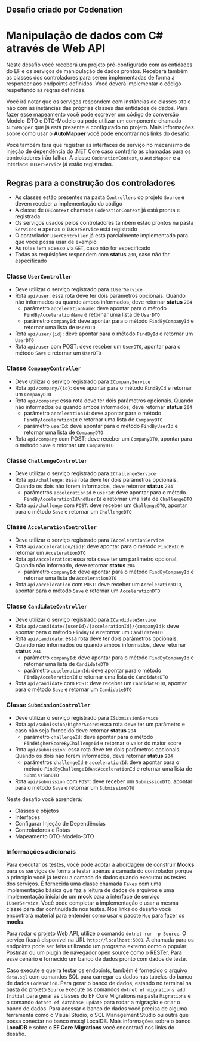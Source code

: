 ## Desafio criado por Codenation 

# Manipulação de dados com C# através de Web API
Neste desafio você receberá um projeto pré-configurado com as entidades do EF e os serviços de manipulação de dados prontos. Receberá também as classes dos controladores para serem implementadas de forma a responder aos endpoints definidos. Você deverá implementar o código respeitando as regras definidas.

Você irá notar que os serviços respondem com instâncias de classes `DTO` e não com as instâncias das próprias classes das entidades de dados. Para fazer esse mapeamento você pode escrever um código de conversão Modelo-DTO e DTO-Modelo ou pode utilizar um componente chamado `AutoMapper` que já está presente e configurado no projeto. Mais informações sobre como usar o **AutoMapper** você pode encontrar nos links do desafio.

Você também terá que registrar as interfaces de serviço no mecanismo de injeção de dependência do .NET Core caso contrário as chamadas para os controladores irão falhar. A classe `CodenationContext`, o `AutoMapper` e a interface `IUserService` já estão registradas.

## Regras para a construção dos controladores
* As classes estão presentes na pasta `Controllers` do projeto `Source` e devem receber a implementação do código
* A classe de `DBContext` chamada `CodenationContext` já está pronta e registrada
* Os serviços usados pelos controladores também estão prontos na pasta `Services` e apenas o `IUserService` está registrado
* O controlador `UserController` já está parcialmente implementado para que você possa usar de exemplo
* As rotas tem acesso via `GET`, caso não for especificado
* Todas as requisições respondem com **status** `200`, caso não for especificado

### Classe `UserController`
* Deve utilizar o serviço registrado para `IUserService`
* Rota `api/user`: essa rota deve ter dois parâmetros opcionais. Quando não informados ou quando ambos informados, deve retornar **status** `204`
	* parâmetro `accelerationName`: deve apontar para o método `FindByAccelerationName` e retornar uma lista de `UserDTO`
	* parâmetro `companyId`: deve apontar para o método `FindByCompanyId` e retornar uma lista de `UserDTO`
* Rota `api/user/{id}`: deve apontar para o método `FindById` e retornar um `UserDTO`
* Rota `api/user` com POST: deve receber um `UserDTO`, apontar para o método `Save` e retornar um `UserDTO`

### Classe `CompanyController`
* Deve utilizar o serviço registrado para `ICompanyService`
* Rota `api/company/{id}`: deve apontar para o método `FindById` e retornar um `CompanyDTO`
* Rota `api/company`: essa rota deve ter dois parâmetros opcionais. Quando não informados ou quando ambos informados, deve retornar **status** `204`
	* parâmetro `accelerationId`: deve apontar para o método `FindByAccelerationId` e retornar uma lista de `CompanyDTO`
	* parâmetro `userId`: deve apontar para o método `FindByUserId` e retornar uma lista de `CompanyDTO`
* Rota `api/company` com POST: deve receber um `CompanyDTO`, apontar para o método `Save` e retornar um `CompanyDTO`

### Classe `ChallengeController`
* Deve utilizar o serviço registrado para `IChallengeService`
* Rota `api/challenge`: essa rota deve ter dois parâmetros opcionais. Quando os dois não forem informados, deve retornar **status** `204`
	* parâmetros `accelerationId` e `userId`: deve apontar para o método `FindByAccelerationIdAndUserId` e retornar uma lista de `ChallengeDTO`
* Rota `api/challenge` com `POST`: deve receber um `ChallengeDTO`, apontar para o método `Save` e retornar um `ChallengeDTO`

### Classe `AccelerationController`
* Deve utilizar o serviço registrado para `IAccelerationService`
* Rota `api/acceleration/{id}`: deve apontar para o método `FindById` e retornar um `AccelerationDTO`
* Rota `api/acceleration`: essa rota deve ter um parâmetro opcional. Quando não informado, deve retornar **status** `204`
	* parâmetro `companyId`: deve apontar para o método `FindByCompanyId` e retornar uma lista de `AccelerationDTO`
* Rota `api/acceleration` com `POST`: deve receber um `AccelerationDTO`, apontar para o método `Save` e retornar um `AccelerationDTO`

### Classe `CandidateController`
* Deve utilizar o serviço registrado para `ICandidateService`
* Rota `api/candidate/{userId}/{accelerationId}/{companyId}`: deve apontar para o método `FindById` e retornar um `CandidateDTO`
* Rota `api/candidate`: essa rota deve ter dois parâmetros opcionais. Quando não informados ou quando ambos informados, deve retornar **status** `204`
	* parâmetro `companyId`: deve apontar para o método `FindByCompanyId` e retornar uma lista de `CandidateDTO`
	* parâmetro `accelerationId`: deve apontar para o método `FindByAccelerationId` e retornar uma lista de `CandidateDTO`
* Rota `api/candidate` com `POST`: deve receber um `CandidateDTO`, apontar para o método `Save` e retornar um `CandidateDTO`

### Classe `SubmissionController`
* Deve utilizar o serviço registrado para `ISubmissionService`
* Rota `api/submission/higherScore`: essa rota deve ter um parâmetro e caso não seja fornecido deve retornar **status** `204`
	* parâmetro `challengeId`: deve apontar para o método `FindHigherScoreByChallengeId` e retornar o valor do maior score
* Rota `api/submission`: essa rota deve ter dois parâmetros opcionais. Quando os dois não forem informados, deve retornar **status** `204`
	* parâmetros `challengeId` e `accelerationId`: deve apontar para o método `FindByChallengeIdAndAccelerationId` e retornar uma lista de `SubmissionDTO`
* Rota `api/submission` com `POST`: deve receber um `SubmissionDTO`, apontar para o método `Save` e retornar um `SubmissionDTO`

Neste desafio você aprenderá:

* Classes e objetos
* Interfaces
* Configurar Injeção de Dependências
* Controladores e Rotas
* Mapeamento DTO-Modelo-DTO

### Informações adicionais
Para executar os testes, você pode adotar a abordagem de construir **Mocks** para os serviços de forma a testar apenas a camada do controlador porque a princípio você já testou a camada de dados quando executou os testes dos serviços. É fornecida uma classe chamada `Fakes` com uma implementação básica que faz a leitura de dados de arquivos e uma implementação inicial de um **mock** para a interface de serviço `IUserService`. Você pode completar a implementação e usar a mesma classe para dar continuidade nos testes. Nos links do desafio você encontrará material para entender como usar o pacote `Moq` para fazer os **mocks**.

Para rodar o projeto Web API, utilize o comando `dotnet run -p Source`. O serviço ficará disponível na URL `http://localhost:5000`. A chamada para os endpoints pode ser feita utilizando um programa externo como o popular [Postman](https://www.postman.com) ou um plugin de navegador open source como o [RESTer](https://github.com/frigus02/RESTer). Para esse cenário é fornecido um banco de dados pronto com dados de teste.

Caso execute e queira testar os endpoints, também é fornecido o arquivo `data.sql` com comandos SQL para carregar os dados nas tabelas do banco de dados `Codenation`. Para gerar o banco de dados, estando no terminal na pasta do projeto `Source` execute os comandos `dotnet ef migrations add Initial` para gerar as classes do EF Core Migrations na pasta `Migrations` e o comando `dotnet ef database update` para rodar a migração e criar o banco de dados. Para acessar o banco de dados você precisa de alguma ferramenta como o Visual Studio, o SQL Management Studio ou outra que possa conectar no banco mssql LocalDB. Mais informações sobre o banco **LocalDB** e sobre o **EF Core Migrations** você encontrará nos links do desafio.

